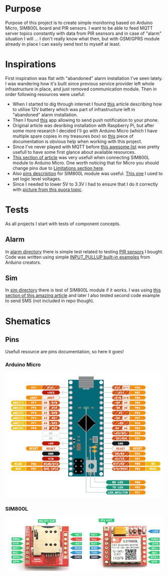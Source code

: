 # Purpose

Purpose of this project is to create simple monitoring based on Arduino Micro, SIM800L board and PIR sensors. I want to be able to feed MQTT server topics constantly with data from PIR sesnsors and in case of "alarm" situation I will ... I don't really know what then, but with GSM/GPRS module already in place I can easily send text to myself at least. 

# Inspirations

First inspiration was flat with "abandoned" alarm installation I've seen lately. I was wandering how it's built since previous service provider left whole infrastructure in place, and just removed communication module. Then in order following resources were useful: 
 * When I started to dig through internet I found [this](https://www.enigma14.eu/wiki/5V_UPS_for_Raspberry_Pi) article describing how to utilise 12V battery which was part of infrastructure left in "abandoned" alarm installation. 
 * Then I found [this](https://www.pushsafer.com/en/pushapi#api-read) app allowing to send push notification to your phone. 
 * Original article was desribing installation with Raspberry Pi, but after some more research I decided I'll go with Arduino Micro (which I have multiple spare copies in my treasures box) so [this](https://content.arduino.cc/assets/Pinout-Micro_latest.pdf) piece of documentation is obvious help when working with this project. 
 * Since I've never played with MQTT before [this awesome list](https://github.com/hobbyquaker/awesome-mqtt) was pretty usefull to have some first glance about available resources. 
 * [This section of article](https://lastminuteengineers.com/sim800l-gsm-module-arduino-tutorial/#wiring-sim800l-gsm-module-to-arduino-uno) was very usefull when connecting SIM800L module to Arduino Micro. One worth noticing that for Micro you should change pins due to [Limitations section here](https://www.arduino.cc/en/Reference/softwareSerial).
* Also [pins description](https://forum.arduino.cc/index.php?topic=525769.0) for SIM800L module was useful. [This one](https://www.electroschematics.com/introducingsim800l/) I used to set logic level voltages. 
* Since I needed to lower 5V to 3.3V I had to ensure that I do it correctly with [picture from this quora topic](https://www.quora.com/How-many-pins-on-Arduino-Uno-give-a3-3v-pin-output). 


# Tests

As all projects I start with tests of component concepts. 

## Alarm

In [alarm directory](./tests/alarm) there is simple test related to testing [PIR sensors](https://www.paradox.com/Products/default.asp?CATID=8&SUBCATID=80&PRD=34) I bought. Code was written using simple [INPUT_PULLUP built-in examples](https://www.arduino.cc/en/Tutorial/InputPullupSerial) from Arduino creators. 

## Sim

In [sim directory](./tests/sim) there is test of SIM800L module if it works. I was using [this section of this amazing article](https://lastminuteengineers.com/sim800l-gsm-module-arduino-tutorial/#arduino-code-testing-at-commands) and later I also tested second code example to send SMS (not included in repo though). 

# Shematics

## Pins

Usefull resource are pins documentation, so here it goes!

### Arduino Micro
![Arduino Micro](./ArduinoMicro.png)

### SIM800L

![SIM800L](./SIM800L.png)